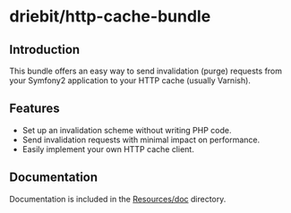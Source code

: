 driebit/http-cache-bundle
=========================

Introduction
------------

This bundle offers an easy way to send invalidation (purge) requests from your Symfony2 application to your HTTP cache
(usually Varnish).

Features
--------

* Set up an invalidation scheme without writing PHP code.
* Send invalidation requests with minimal impact on performance.
* Easily implement your own HTTP cache client.

Documentation
-------------

Documentation is included in the [Resources/doc](Resources/doc) directory.
